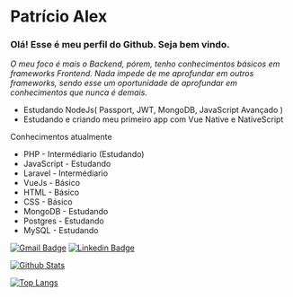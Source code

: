 # Patrício Alex
### Olá! Esse é meu perfil do Github. Seja bem vindo.

 *O meu foco é mais o Backend, pórem, tenho conhecimentos básicos em frameworks Frontend. Nada impede de me aprofundar em outros frameworks, sendo esse um oportunidade de aprofundar em conhecimentos que nunca é demais.*
 
 * Estudando NodeJs( Passport, JWT, MongoDB, JavaScript Avançado )
 * Estudando e criando meu primeiro app com Vue Native e NativeScript
 
Conhecimentos atualmente
* PHP - Intermédiario (Estudando)
* JavaScript - Estudando
* Laravel - Intermédiario
* VueJs - Básico
* HTML - Básico
* CSS - Básico
* MongoDB - Estudando
* Postgres - Estudando
* MySQL - Estudando

[![Gmail Badge](https://img.shields.io/badge/-Gmail-c14438?style=flat-square&logo=Gmail&logoColor=white&link=mailto:patricioalex96@gmail.com)](mailto:patricioalex96@gmail.com)
[![Linkedin Badge](https://img.shields.io/badge/-LinkedIn-blue?style=flat-square&logo=Linkedin&logoColor=white&link=https://www.linkedin.com/in/patr%C3%ADcio-alex-219279118/)](https://www.linkedin.com/in/patr%C3%ADcio-alex-219279118/)
 
 [![Github Stats](https://github-readme-stats.vercel.app/api?username=patricioalex96&show_icons=true&count_private=true&theme=Default)](https://github.com/patricioalex96)

[![Top Langs](https://github-readme-stats.vercel.app/api/top-langs/?username=patricioalex96)](https://github.com/patricioalex96/github-readme-stats)

